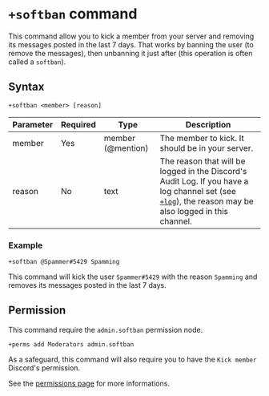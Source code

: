 # `+softban` command
This command allow you to kick a member from your server and removing its messages posted in the last 7 days.
That works by banning the user (to remove the messages), then unbanning it just after (this operation is often called a `softban`).

## Syntax
```
+softban <member> [reason]
```
Parameter | Required |        Type        | Description
----------|----------|--------------------|--------------------------------------------------
member    | Yes      | member (@mention)  | The member to kick. It should be in your server.
reason    | No       | text               | The reason that will be logged in the Discord's Audit Log. If you have a log channel set (see [`+log`](/commands/settings/log.md)), the reason may be also logged in this channel.

### Example
```
+softban @Spammer#5429 Spamming
```
This command will kick the user `Spammer#5429` with the reason `Spamming` and removes its messages posted in the last 7 days.

## Permission
This command require the `admin.softban` permission node.
```
+perms add Moderators admin.softban
```
As a safeguard, this command will also require you to have the `Kick member` Discord's permission.

See the [permissions page](/permissions.md) for more informations.
